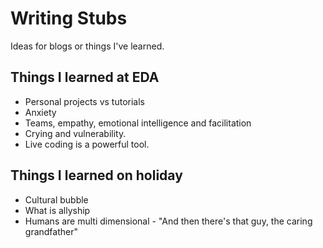 # Writing Stubs

Ideas for blogs or things I've learned.

## Things I learned at EDA

- Personal projects vs tutorials
- Anxiety
- Teams, empathy, emotional intelligence and facilitation
- Crying and vulnerability.
- Live coding is a powerful tool.

## Things I learned on holiday

- Cultural bubble
- What is allyship
- Humans are multi dimensional - "And then there's that guy, the caring grandfather"
